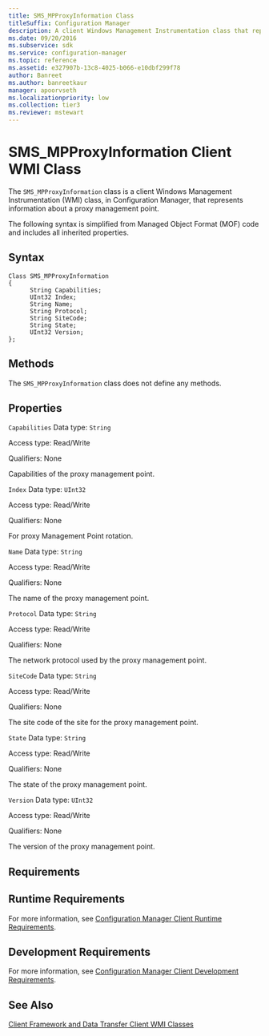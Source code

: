 ```yaml
---
title: SMS_MPProxyInformation Class
titleSuffix: Configuration Manager
description: A client Windows Management Instrumentation class that represents information about a proxy management point.
ms.date: 09/20/2016
ms.subservice: sdk
ms.service: configuration-manager
ms.topic: reference
ms.assetid: e327907b-13c8-4025-b066-e10dbf299f78
author: Banreet
ms.author: banreetkaur
manager: apoorvseth
ms.localizationpriority: low
ms.collection: tier3
ms.reviewer: mstewart
---
```

# SMS_MPProxyInformation Client WMI Class
The `SMS_MPProxyInformation` class is a client Windows Management Instrumentation (WMI) class, in Configuration Manager, that represents information about a proxy management point.

 The following syntax is simplified from Managed Object Format (MOF) code and includes all inherited properties.

## Syntax

```
Class SMS_MPProxyInformation
{
      String Capabilities;
      UInt32 Index;
      String Name;
      String Protocol;
      String SiteCode;
      String State;
      UInt32 Version;
};
```

## Methods
 The `SMS_MPProxyInformation` class does not define any methods.

## Properties
 `Capabilities`
 Data type: `String`

 Access type: Read/Write

 Qualifiers: None

 Capabilities of the proxy management point.

 `Index`
 Data type: `UInt32`

 Access type: Read/Write

 Qualifiers: None

 For proxy Management Point rotation.

 `Name`
 Data type: `String`

 Access type: Read/Write

 Qualifiers: None

 The name of the proxy management point.

 `Protocol`
 Data type: `String`

 Access type: Read/Write

 Qualifiers: None

 The network protocol used by the proxy management point.

 `SiteCode`
 Data type: `String`

 Access type: Read/Write

 Qualifiers: None

 The site code of the site for the proxy management point.

 `State`
 Data type: `String`

 Access type: Read/Write

 Qualifiers: None

 The state of the proxy management point.

 `Version`
 Data type: `UInt32`

 Access type: Read/Write

 Qualifiers: None

 The version of the proxy management point.

## Requirements

## Runtime Requirements
 For more information, see [Configuration Manager Client Runtime Requirements](../../../../../develop/core/reqs/client-runtime-requirements.md).

## Development Requirements
 For more information, see [Configuration Manager Client Development Requirements](../../../../../develop/core/reqs/client-development-requirements.md).

## See Also
 [Client Framework and Data Transfer Client WMI Classes](../../../../../develop/reference/core/clients/client-classes/client-framework-and-data-transfer-client-wmi-classes.md)
